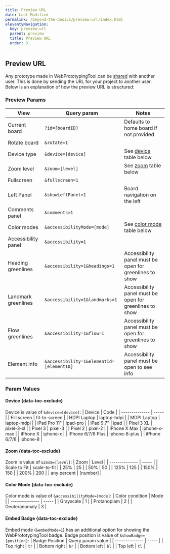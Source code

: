 ```yaml
---
title: Preview URL
date: Last Modified
permalink: /beyond-the-basics/preview-url/index.html
eleventyNavigation:
  key: preview-url
  parent: preview
  title: Preview URL
  order: 3
---
```


## Preview URL

Any prototype made in WebPrototypingTool can be [shared](/basics/sharing-embed) with another user. This is done by sending the URL for your project to another user. Below is an explanation of how the preview URL is structured:


### Preview Params

| View                | Query param                              | Notes                                                   |
| ------------------- | ---------------------------------------- | ------------------------------------------------------- |
| Current board       | `?id=[boardID]`                          | Defaults to home board if not provided                  |
| Rotate board        | `&rotate=1`                              |                                                         |
| Device type         | `&device=[device]`                       | See [device](#device) table below                       |
| Zoom level          | `&zoom=[level]`                          | See [zoom](#zoom) table below                           |
| Fullscreen          | `&fullscreen=1`                          |                                                         |
| Left Panel          | `&showLeftPanel=1`                       | Board navigation on the left                            |
| Comments panel      | `&comments=1`                            |                                                         |
| Color modes         | `&accessibilityMode=[mode]`              | See [color mode](#color-mode) table below               |
| Accessibility panel | `&accessibility=1`                       |                                                         |
| Heading greenlines  | `&accessibility=1&headings=1`            | Accessibility panel must be open for greenlines to show |
| Landmark greenlines | `&accessibility=1&landmarks=1`           | Accessibility panel must be open for greenlines to show |
| Flow greenlines     | `&accessibility=1&flow=1`                | Accessibility panel must be open for greenlines to show |
| Element info        | `&accessibility=1&elementId=[elementID]` | Accessibility panel must be open to see info            |

### Param Values

#### Device {data-toc-exclude}

Device is value of `&device=[device]`:
| Device | Code |
| -------------- | ----- |
| Fill screen | fit-to-screen |
| HDPI Laptop | laptop-hdpi |
| MDPI Laptop | laptop-mdpi |
| iPad Pro 11" | ipad-pro |
| iPad 9.7" | ipad |
| Pixel 3 XL | pixel-3-xl |
| Pixel 3 | pixel-3 |
| Pixel 2 | pixel-2 |
| iPhone X Max | iphone-x-max |
| iPhone X | iphone-x |
| iPhone 6/7/8 Plus | iphone-8-plus |
| iPhone 6/7/8 | iphone-8 |

#### Zoom {data-toc-exclude}

Zoom is value of `&zoom=[level]`:
| Zoom | Level |
| -------------- | ----- |
| Scale to Fit | scale-to-fit |
| 25% | 25 |
| 50% | 50 |
| 125% | 125 |
| 150% | 150 |
| 200% | 200 |
| any percent | [number] |

#### Color Mode {data-toc-exclude}

Color mode is value of `&accessibilityMode=[mode]`:
| Color condition | Mode |
| -------------- | ----- |
| Grayscale | 1 |
| Protanopiam | 2 |
| Deuteranomaly | 3 |

#### Embed Badge {data-toc-exclude}

Embed mode (`&embedMode=1`) has an additional option for showing the WebPrototypingTool badge.
Badge position is value of `&showBadge=[position]`:
| Badge Position | Query param value |
| -------------- | ----- |
| Top right | `tr` |
| Bottom right | `br` |
| Bottom left | `bl` |
| Top left | `tl` |
